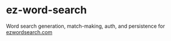 # ez-word-search
Word search generation, match-making, auth, and persistence for [ezwordsearch.com](https://ezwordsearch.com)
